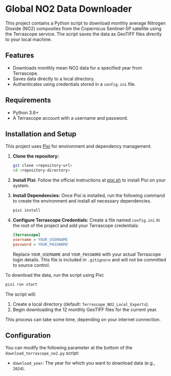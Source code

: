 # Global NO2 Data Downloader

This project contains a Python script to download monthly average Nitrogen Dioxide (NO2) composites from the Copernicus Sentinel-5P satellite using the Terrascope service. The script saves the data as GeoTIFF files directly to your local machine.

## Features

- Downloads monthly mean NO2 data for a specified year from Terrascope.
- Saves data directly to a local directory.
- Authenticates using credentials stored in a `config.ini` file.

## Requirements

- Python 3.6+
- A Terrascope account with a username and password.

## Installation and Setup

This project uses [Pixi](https://pixi.sh/) for environment and dependency management.

1.  **Clone the repository:**
    ```bash
    git clone <repository-url>
    cd <repository-directory>
    ```

2.  **Install Pixi:**
    Follow the official instructions at [pixi.sh](https://pixi.sh/latest/) to install Pixi on your system.

3.  **Install Dependencies:**
    Once Pixi is installed, run the following command to create the environment and install all necessary dependencies.
    ```bash
    pixi install
    ```

4.  **Configure Terrascope Credentials:**
    Create a file named `config.ini` in the root of the project and add your Terrascope credentials:
    ```ini
    [terrascope]
    username = YOUR_USERNAME
    password = YOUR_PASSWORD
    ```
    Replace `YOUR_USERNAME` and `YOUR_PASSWORD` with your actual Terrascope login details. This file is included in `.gitignore` and will not be committed to source control.

To download the data, run the script using Pixi:
```bash
pixi run start
```

The script will:
1.  Create a local directory (default: `Terrascope_NO2_Local_Exports`).
2.  Begin downloading the 12 monthly GeoTIFF files for the current year.

This process can take some time, depending on your internet connection.

## Configuration

You can modify the following parameter at the bottom of the `download_terrascope_no2.py` script:

- `download_year`: The year for which you want to download data (e.g., `2024`).